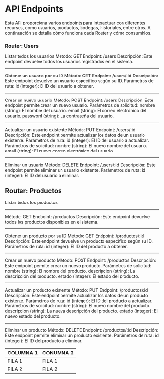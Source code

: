 # API Endpoints

Esta API proporciona varios endpoints para interactuar con diferentes recursos, como usuarios, productos, bodegas, historiales, entre otros. A continuación se detalla cómo funciona cada Router y cómo consumirlos.

### Router: Users

Listar todos los usuarios
Método: GET
Endpoint: /users
Descripción: Este endpoint devuelve todos los usuarios registrados en el sistema.

---

Obtener un usuario por su ID
Método: GET
Endpoint: /users/:id
Descripción: Este endpoint devuelve un usuario específico según su ID.
Parámetros de ruta:
id (integer): El ID del usuario a obtener.

---

Crear un nuevo usuario
Método: POST
Endpoint: /users
Descripción: Este endpoint permite crear un nuevo usuario.
Parámetros de solicitud:
nombre (string): El nombre del usuario.
email (string): El correo electrónico del usuario.
password (string): La contraseña del usuario.

---

Actualizar un usuario existente
Método: PUT
Endpoint: /users/:id
Descripción: Este endpoint permite actualizar los datos de un usuario existente.
Parámetros de ruta:
id (integer): El ID del usuario a actualizar.
Parámetros de solicitud:
nombre (string): El nuevo nombre del usuario.
email (string): El nuevo correo electrónico del usuario.

---

Eliminar un usuario
Método: DELETE
Endpoint: /users/:id
Descripción: Este endpoint permite eliminar un usuario existente.
Parámetros de ruta:
id (integer): El ID del usuario a eliminar.

## Router: Productos

Listar todos los productos

---

Método: GET
Endpoint: /productos
Descripción: Este endpoint devuelve todos los productos disponibles en el sistema.

---

Obtener un producto por su ID
Método: GET
Endpoint: /productos/:id
Descripción: Este endpoint devuelve un producto específico según su ID.
Parámetros de ruta:
id (integer): El ID del producto a obtener.

---

Crear un nuevo producto
Método: POST
Endpoint: /productos
Descripción: Este endpoint permite crear un nuevo producto.
Parámetros de solicitud:
nombre (string): El nombre del producto.
descripcion (string): La descripción del producto.
estado (integer): El estado del producto.

---

Actualizar un producto existente
Método: PUT
Endpoint: /productos/:id
Descripción: Este endpoint permite actualizar los datos de un producto existente.
Parámetros de ruta:
id (integer): El ID del producto a actualizar.
Parámetros de solicitud:
nombre (string): El nuevo nombre del producto.
descripcion (string): La nueva descripción del producto.
estado (integer): El nuevo estado del producto.

---

Eliminar un producto
Método: DELETE
Endpoint: /productos/:id
Descripción: Este endpoint permite eliminar un producto existente.
Parámetros de ruta:
id (integer): El ID del producto a eliminar.

|COLUMNA 1 | CONUMNA 2|
|---|---|
|FILA 1| FILA 1|
|FILA 2 | FILA 2|
